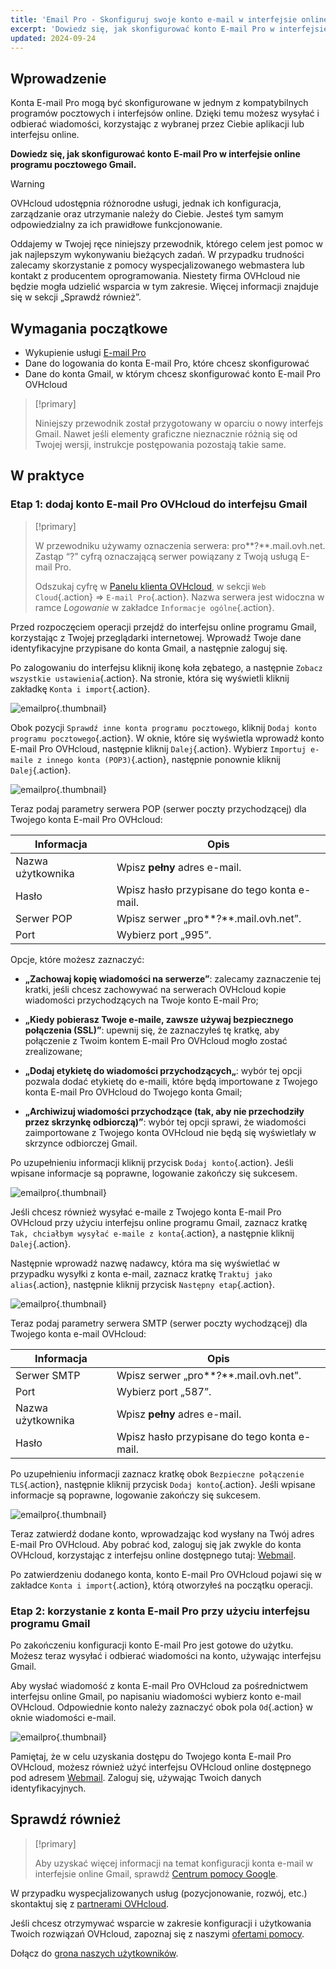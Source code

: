 ```yaml
---
title: 'Email Pro - Skonfiguruj swoje konto e-mail w interfejsie online programu pocztowego Gmail'
excerpt: 'Dowiedz się, jak skonfigurować konto E-mail Pro w interfejsie online programu pocztowego Gmail'
updated: 2024-09-24
---
```


## Wprowadzenie

Konta E-mail Pro mogą być skonfigurowane w jednym z kompatybilnych programów pocztowych i interfejsów online. Dzięki temu możesz wysyłać i odbierać wiadomości, korzystając z wybranej przez Ciebie aplikacji lub interfejsu online.

**Dowiedz się, jak skonfigurować konto E-mail Pro w interfejsie online programu pocztowego Gmail.**

> [!warning]
>
> OVHcloud udostępnia różnorodne usługi, jednak ich konfiguracja, zarządzanie oraz utrzymanie należy do Ciebie. Jesteś tym samym odpowiedzialny za ich prawidłowe funkcjonowanie.
>
> Oddajemy w Twojej ręce niniejszy przewodnik, którego celem jest pomoc w jak najlepszym wykonywaniu bieżących zadań. W przypadku trudności zalecamy skorzystanie z pomocy wyspecjalizowanego webmastera lub kontakt z producentem oprogramowania. Niestety firma OVHcloud nie będzie mogła udzielić wsparcia w tym zakresie. Więcej informacji znajduje się w sekcji „Sprawdź również”.
>

## Wymagania początkowe

- Wykupienie usługi [E-mail Pro](/links/web/email-pro)
- Dane do logowania do konta E-mail Pro, które chcesz skonfigurować
- Dane do konta Gmail, w którym chcesz skonfigurować konto E-mail Pro OVHcloud

> [!primary]
>
> Niniejszy przewodnik został przygotowany w oparciu o nowy interfejs Gmail. Nawet jeśli elementy graficzne nieznacznie różnią się od Twojej wersji, instrukcje postępowania pozostają takie same.
>

## W praktyce

### Etap 1: dodaj konto E-mail Pro OVHcloud do interfejsu Gmail

> [!primary]
>
> W przewodniku używamy oznaczenia serwera: pro**?**.mail.ovh.net. Zastąp “?” cyfrą oznaczającą serwer powiązany z Twoją usługą E-mail Pro.
>
> Odszukaj cyfrę w [Panelu klienta OVHcloud](/links/manager), w sekcji `Web Cloud`{.action} =>  `E-mail Pro`{.action}. Nazwa serwera jest widoczna w ramce *Logowanie* w zakładce `Informacje ogólne`{.action}.
>

Przed rozpoczęciem operacji przejdź do interfejsu online programu Gmail, korzystając z Twojej przeglądarki internetowej. Wprowadź Twoje dane identyfikacyjne przypisane do konta Gmail, a następnie zaloguj się.

Po zalogowaniu do interfejsu kliknij ikonę koła zębatego, a następnie `Zobacz wszystkie ustawienia`{.action}. Na stronie, która się wyświetli kliknij zakładkę `Konta i import`{.action}.

![emailpro](images/configuration-gmail-web-step1.png){.thumbnail}

Obok pozycji `Sprawdź inne konta programu pocztowego`, kliknij `Dodaj konto programu pocztowego`{.action}. W oknie, które się wyświetla wprowadź konto E-mail Pro OVHcloud, następnie kliknij `Dalej`{.action}. Wybierz `Importuj e-maile z innego konta (POP3)`{.action}, następnie ponownie kliknij `Dalej`{.action}.

![emailpro](images/configuration-gmail-web-step2.png){.thumbnail}

Teraz podaj parametry serwera POP (serwer poczty przychodzącej) dla Twojego konta E-mail Pro OVHcloud:

|Informacja|Opis |
|---|---|
|Nazwa użytkownika|Wpisz **pełny** adres e-mail.|
|Hasło|Wpisz hasło przypisane do tego konta e-mail.|
|Serwer POP|Wpisz serwer „pro**?**.mail.ovh.net”.|
|Port|Wybierz port „995”.|

Opcje, które możesz zaznaczyć:

- **„Zachowaj kopię wiadomości na serwerze”**: zalecamy zaznaczenie tej kratki, jeśli chcesz zachowywać na serwerach OVHcloud kopie wiadomości przychodzących na Twoje konto E-mail Pro;

- **„Kiedy pobierasz Twoje e-maile, zawsze używaj bezpiecznego połączenia (SSL)”**: upewnij się, że zaznaczyłeś tę kratkę, aby połączenie z Twoim kontem E-mail Pro OVHcloud mogło zostać zrealizowane;

- **„Dodaj etykietę do wiadomości przychodzących„**: wybór tej opcji pozwala dodać etykietę do e-maili, które będą importowane z Twojego konta E-mail Pro OVHcloud do Twojego konta Gmail;

- **„Archiwizuj wiadomości przychodzące (tak, aby nie przechodziły przez skrzynkę odbiorczą)”**: wybór tej opcji sprawi, że wiadomości zaimportowane z Twojego konta OVHcloud nie będą się wyświetlały w skrzynce odbiorczej Gmail.

Po uzupełnieniu informacji kliknij przycisk `Dodaj konto`{.action}. Jeśli wpisane informacje są poprawne, logowanie zakończy się sukcesem.

![emailpro](images/configuration-gmail-web-step3.png){.thumbnail}

Jeśli chcesz również wysyłać e-maile z Twojego konta E-mail Pro OVHcloud przy użyciu interfejsu online programu Gmail, zaznacz kratkę `Tak, chciałbym wysyłać e-maile z konta`{.action}, a następnie kliknij `Dalej`{.action}.

Następnie wprowadź nazwę nadawcy, która ma się wyświetlać w przypadku wysyłki z konta e-mail, zaznacz kratkę `Traktuj jako alias`{.action}, następnie kliknij przycisk `Następny etap`{.action}.

![emailpro](images/configuration-gmail-web-step4.png){.thumbnail}

Teraz podaj parametry serwera SMTP (serwer poczty wychodzącej) dla Twojego konta e-mail OVHcloud:

|Informacja|Opis |
|---|---|
|Serwer SMTP|Wpisz serwer „pro**?**.mail.ovh.net”.|
|Port|Wybierz port „587”.|
|Nazwa użytkownika|Wpisz **pełny** adres e-mail.|
|Hasło|Wpisz hasło przypisane do tego konta e-mail.|

Po uzupełnieniu informacji zaznacz kratkę obok `Bezpieczne połączenie TLS`{.action}, następnie kliknij przycisk `Dodaj konto`{.action}. Jeśli wpisane informacje są poprawne, logowanie zakończy się sukcesem.

![emailpro](images/configuration-gmail-web-step5.png){.thumbnail}

Teraz zatwierdź dodane konto, wprowadzając kod wysłany na Twój adres E-mail Pro OVHcloud.  Aby pobrać kod, zaloguj się jak zwykle do konta OVHcloud, korzystając z interfejsu online dostępnego tutaj: [Webmail](/links/web/email).

Po zatwierdzeniu dodanego konta, konto E-mail Pro OVHcloud pojawi się w zakładce `Konta i import`{.action}, którą otworzyłeś na początku operacji.

### Etap 2: korzystanie z konta E-mail Pro przy użyciu interfejsu programu Gmail

Po zakończeniu konfiguracji konto E-mail Pro jest gotowe do użytku. Możesz teraz wysyłać i odbierać wiadomości na konto, używając interfejsu Gmail.

Aby wysłać wiadomość z konta E-mail Pro OVHcloud za pośrednictwem interfejsu online Gmail, po napisaniu wiadomości wybierz konto e-mail OVHcloud. Odpowiednie konto należy zaznaczyć obok pola `Od`{.action} w oknie wiadomości e-mail.

![emailpro](images/configuration-gmail-web-step6.png){.thumbnail}

Pamiętaj, że w celu uzyskania dostępu do Twojego konta E-mail Pro OVHcloud, możesz również użyć interfejsu OVHcloud online dostępnego pod adresem [Webmail](/links/web/email). Zaloguj się, używając Twoich danych identyfikacyjnych.

## Sprawdź również <a name="go-further"></a>

> [!primary]
>
> Aby uzyskać więcej informacji na temat konfiguracji konta e-mail w interfejsie online Gmail, sprawdź [Centrum pomocy Google](https://support.google.com/mail/answer/21289?hl=pl&co=GENIE.Platform%3DDesktop).

W przypadku wyspecjalizowanych usług (pozycjonowanie, rozwój, etc.) skontaktuj się z [partnerami OVHcloud](/links/partner).

Jeśli chcesz otrzymywać wsparcie w zakresie konfiguracji i użytkowania Twoich rozwiązań OVHcloud, zapoznaj się z naszymi [ofertami pomocy](/links/support).

Dołącz do [grona naszych użytkowników](/links/community).
